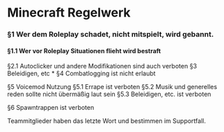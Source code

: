 # Minecraft Regelwerk

### §1 Wer dem Roleplay schadet, nicht mitspielt, wird gebannt.<sup>
#### §1.1 Wer vor Roleplay Situationen flieht wird bestraft</sup>

§2.1 Autoclicker und andere Modifikationen sind auch verboten
§3 Beleidigen, etc      *
§4 Combatlogging ist nicht erlaubt

§5 Voicemod Nutzung
§5.1 Errape ist verboten
§5.2 Musik und generelles reden sollte nicht übermäßig laut sein
§5.3 Beleidigen, etc. ist verboten

§6 Spawntrappen ist verboten


Teammitglieder haben das letzte Wort und bestimmen im Supportfall.
